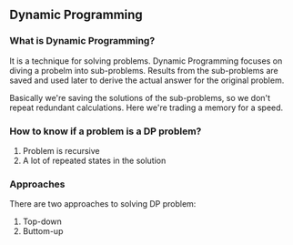 ## Dynamic Programming

### What is Dynamic Programming?
It is a technique for solving problems. Dynamic Programming focuses on diving a probelm into sub-problems. Results from the sub-problems are saved and used later to derive the actual answer for the original problem.

Basically we're saving the solutions of the sub-problems, so we don't repeat redundant calculations. Here we're trading a memory for a speed.

### How to know if a problem is a DP problem?
1. Problem is recursive
2. A lot of repeated states in the solution

### Approaches
There are two approaches to solving DP problem:
1. Top-down
2. Buttom-up


